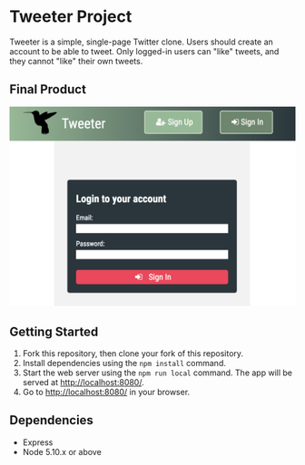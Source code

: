 # Tweeter Project

Tweeter is a simple, single-page Twitter clone. Users should create an account to be able to tweet. Only logged-in users can "like" tweets, and they cannot "like" their own tweets.

## Final Product
![Login Form](https://github.com/rayhaneh/tweetr/blob/master/screetshots/SignIn.png?raw=true)


## Getting Started

1. Fork this repository, then clone your fork of this repository.
2. Install dependencies using the `npm install` command.
3. Start the web server using the `npm run local` command. The app will be served at <http://localhost:8080/>.
4. Go to <http://localhost:8080/> in your browser.

## Dependencies

- Express
- Node 5.10.x or above
